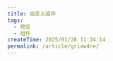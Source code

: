```yaml
---
title: 自定义组件
tags:
  - 预览
  - 组件
createTime: 2025/01/28 11:24:14
permalink: /article/griaw4re/
---
```


<CustomComponent />
